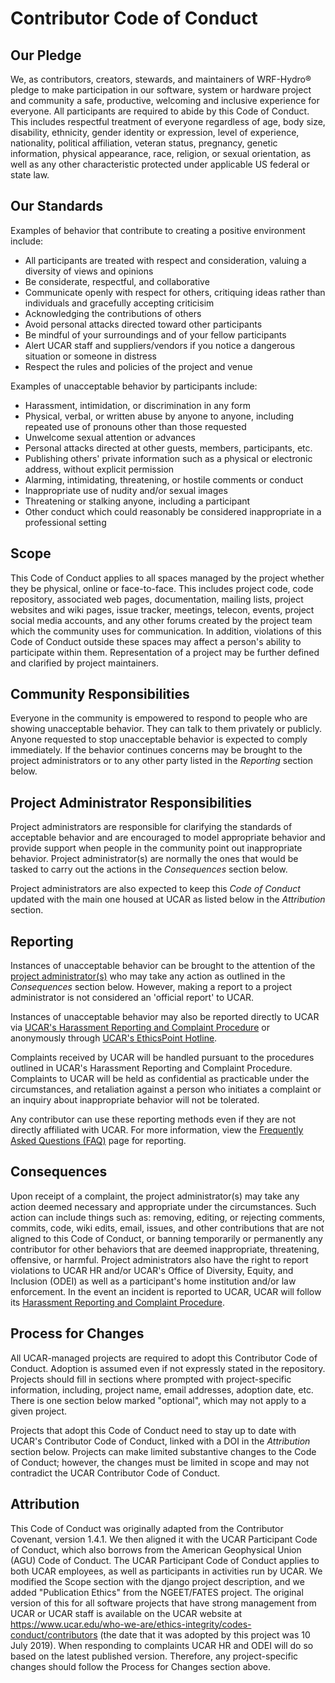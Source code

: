 # Contributor Code of Conduct

## Our Pledge
We, as contributors, creators, stewards, and maintainers of WRF-Hydro® pledge to make participation in our software, system or hardware project and community a safe, productive, welcoming and inclusive experience for everyone. All participants are required to abide by this Code of Conduct. This includes respectful treatment of everyone regardless of age, body size, disability, ethnicity, gender identity or expression, level of experience, nationality, political affiliation, veteran status, pregnancy, genetic information, physical appearance, race, religion, or sexual orientation, as well as any other characteristic protected under applicable US federal or state law.

## Our Standards 
Examples of behavior that contribute to creating a positive environment include:
* All participants are treated with respect and consideration, valuing a diversity of views and opinions
* Be considerate, respectful, and collaborative
* Communicate openly with respect for others, critiquing ideas rather than individuals and gracefully accepting criticisim
* Acknowledging the contributions of others
* Avoid personal attacks directed toward other participants
* Be mindful of your surroundings and of your fellow participants
* Alert UCAR staff and suppliers/vendors if you notice a dangerous situation or someone in distress
* Respect the rules and policies of the project and venue

Examples of unacceptable behavior by participants include:
* Harassment, intimidation, or discrimination in any form
* Physical, verbal, or written abuse by anyone to anyone, including repeated use of pronouns other than those requested
* Unwelcome sexual attention or advances
* Personal attacks directed at other guests, members, participants, etc.
* Publishing others' private information such as a physical or electronic address, without explicit permission
* Alarming, intimidating, threatening, or hostile comments or conduct
* Inappropriate use of nudity and/or sexual images
* Threatening or stalking anyone, including a participant
* Other conduct which could reasonably be considered inappropriate in a professional setting

## Scope
This Code of Conduct applies to all spaces managed by the project whether they be physical, online or face-to-face. This includes project code, code repository, associated web pages, documentation, mailing lists, project websites and wiki pages, issue tracker, meetings, telecon, events, project social media accounts, and any other forums created by the project team which the community uses for communication. In addition, violations of this Code of Conduct outside these spaces may affect a person's ability to participate within them. Representation of a project may be further defined and clarified by project maintainers.

## Community Responsibilities
Everyone in the community is empowered to respond to people who are showing unacceptable behavior. They can talk to them privately or publicly. Anyone requested to stop unacceptable behavior is expected to comply immediately. If the behavior continues concerns may be brought to the project administrators or to any other party listed in the *Reporting* section below.

## Project Administrator Responsibilities
Project administrators are responsible for clarifying the standards of acceptable behavior and are encouraged to model appropriate behavior and provide support when people in the community point out inappropriate behavior. Project administrator(s) are normally the ones that would be tasked to carry out the actions in the *Consequences* section below.

Project administrators are also expected to keep this *Code of Conduct* updated with the main one housed at UCAR as listed below in the *Attribution* section.

## Reporting
Instances of unacceptable behavior can be brought to the attention of the [project administrator(s)](https://ral.ucar.edu/projects/wrf_hydro/team) who may take any action as outlined in the *Consequences* section below. However, making a report to a project administrator is not considered an 'official report' to UCAR.

Instances of unacceptable behavior may also be reported directly to UCAR via [UCAR's Harassment Reporting and Complaint Procedure](https://operations.ucar.edu/procedures/hr/harassment-reporting-and-complaint-procedure) or anonymously through [UCAR's EthicsPoint Hotline](https://www.ucar.edu/who-we-are/ethics). 

Complaints received by UCAR will be handled pursuant to the procedures outlined in UCAR's Harassment Reporting and Complaint Procedure. Complaints to UCAR will be held as confidential as practicable under the circumstances, and retaliation against a person who initiates a complaint or an inquiry about inappropriate behavior will not be tolerated.

Any contributor can use these reporting methods even if they are not directly affiliated with UCAR. For more information, view the [Frequently Asked Questions (FAQ)](https://operations.ucar.edu/procedures/hr/reporting-faqs) page for reporting.

## Consequences
Upon receipt of a complaint, the project administrator(s) may take any action deemed necessary and appropriate under the circumstances. Such action can include things such as: removing, editing, or rejecting comments, commits, code, wiki edits, email, issues, and other contributions that are not aligned to this Code of Conduct, or banning temporarily or permanently any contributor for other behaviors that are deemed inappropriate, threatening, offensive, or harmful. Project administrators also have the right to report violations to UCAR HR and/or UCAR's Office of Diversity, Equity, and Inclusion (ODEI) as well as a participant's home institution and/or law enforcement. In the event an incident is reported to UCAR, UCAR will follow its [Harassment Reporting and Complaint Procedure](https://operations.ucar.edu/procedures/hr/harassment-reporting-and-complaint-procedure).

## Process for Changes
All UCAR-managed projects are required to adopt this Contributor Code of Conduct. Adoption is assumed even if not expressly stated in the repository. Projects should fill in sections where prompted with project-specific information, including, project name, email addresses, adoption date, etc. There is one section below marked "optional", which may not apply to a given project.

Projects that adopt this Code of Conduct need to stay up to date with UCAR's Contributor Code of Conduct, linked with a DOI in the *Attribution* section below. Projects can make limited substantive changes to the Code of Conduct; however, the changes must be limited in scope and may not contradict the UCAR Contributor Code of Conduct.

## Attribution
This Code of Conduct was originally adapted from the Contributor Covenant, version 1.4.1. We then aligned it with the UCAR Participant Code of Conduct, which also borrows from the American Geophysical Union (AGU) Code of Conduct. The UCAR Participant Code of Conduct applies to both UCAR employees, as well as participants in activities run by UCAR. We modified the Scope section with the django project description, and we added "Publication Ethics" from the NGEET/FATES project. The original version of this for all software projects that have strong management from UCAR or UCAR staff is available on the UCAR website at https://www.ucar.edu/who-we-are/ethics-integrity/codes-conduct/contributors (the date that it was adopted by this project was 10 July 2019). When responding to complaints UCAR HR and ODEI will do so based on the latest published version. Therefore, any project-specific changes should follow the Process for Changes section above.
